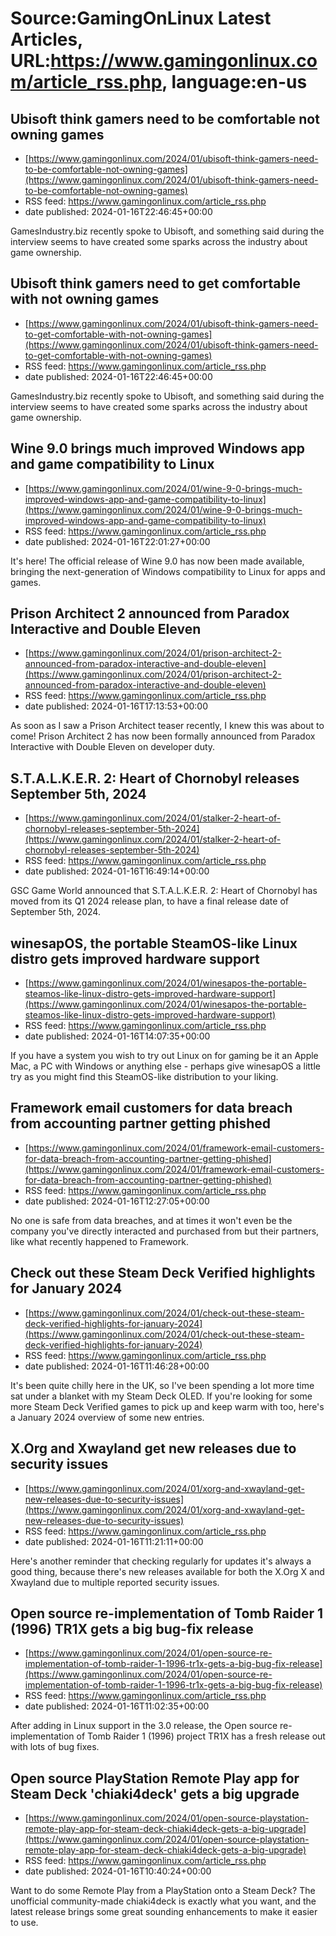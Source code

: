 # Source:GamingOnLinux Latest Articles, URL:https://www.gamingonlinux.com/article_rss.php, language:en-us

## Ubisoft think gamers need to be comfortable not owning games
 - [https://www.gamingonlinux.com/2024/01/ubisoft-think-gamers-need-to-be-comfortable-not-owning-games](https://www.gamingonlinux.com/2024/01/ubisoft-think-gamers-need-to-be-comfortable-not-owning-games)
 - RSS feed: https://www.gamingonlinux.com/article_rss.php
 - date published: 2024-01-16T22:46:45+00:00

GamesIndustry.biz recently spoke to Ubisoft, and something said during the interview seems to have created some sparks across the industry about game ownership.

## Ubisoft think gamers need to get comfortable with not owning games
 - [https://www.gamingonlinux.com/2024/01/ubisoft-think-gamers-need-to-get-comfortable-with-not-owning-games](https://www.gamingonlinux.com/2024/01/ubisoft-think-gamers-need-to-get-comfortable-with-not-owning-games)
 - RSS feed: https://www.gamingonlinux.com/article_rss.php
 - date published: 2024-01-16T22:46:45+00:00

GamesIndustry.biz recently spoke to Ubisoft, and something said during the interview seems to have created some sparks across the industry about game ownership.

## Wine 9.0 brings much improved Windows app and game compatibility to Linux
 - [https://www.gamingonlinux.com/2024/01/wine-9-0-brings-much-improved-windows-app-and-game-compatibility-to-linux](https://www.gamingonlinux.com/2024/01/wine-9-0-brings-much-improved-windows-app-and-game-compatibility-to-linux)
 - RSS feed: https://www.gamingonlinux.com/article_rss.php
 - date published: 2024-01-16T22:01:27+00:00

It's here! The official release of Wine 9.0 has now been made available, bringing the next-generation of Windows compatibility to Linux for apps and games.

## Prison Architect 2 announced from Paradox Interactive and Double Eleven
 - [https://www.gamingonlinux.com/2024/01/prison-architect-2-announced-from-paradox-interactive-and-double-eleven](https://www.gamingonlinux.com/2024/01/prison-architect-2-announced-from-paradox-interactive-and-double-eleven)
 - RSS feed: https://www.gamingonlinux.com/article_rss.php
 - date published: 2024-01-16T17:13:53+00:00

As soon as I saw a Prison Architect teaser recently, I knew this was about to come! Prison Architect 2 has now been formally announced from Paradox Interactive with Double Eleven on developer duty.

## S.T.A.L.K.E.R. 2: Heart of Chornobyl releases September 5th, 2024
 - [https://www.gamingonlinux.com/2024/01/stalker-2-heart-of-chornobyl-releases-september-5th-2024](https://www.gamingonlinux.com/2024/01/stalker-2-heart-of-chornobyl-releases-september-5th-2024)
 - RSS feed: https://www.gamingonlinux.com/article_rss.php
 - date published: 2024-01-16T16:49:14+00:00

GSC Game World announced that S.T.A.L.K.E.R. 2: Heart of Chornobyl has moved from its Q1 2024 release plan, to have a final release date of September 5th, 2024.

## winesapOS, the portable SteamOS-like Linux distro gets improved hardware support
 - [https://www.gamingonlinux.com/2024/01/winesapos-the-portable-steamos-like-linux-distro-gets-improved-hardware-support](https://www.gamingonlinux.com/2024/01/winesapos-the-portable-steamos-like-linux-distro-gets-improved-hardware-support)
 - RSS feed: https://www.gamingonlinux.com/article_rss.php
 - date published: 2024-01-16T14:07:35+00:00

If you have a system you wish to try out Linux on for gaming be it an Apple Mac, a PC with Windows or anything else - perhaps give winesapOS a little try as you might find this SteamOS-like distribution to your liking.

## Framework email customers for data breach from accounting partner getting phished
 - [https://www.gamingonlinux.com/2024/01/framework-email-customers-for-data-breach-from-accounting-partner-getting-phished](https://www.gamingonlinux.com/2024/01/framework-email-customers-for-data-breach-from-accounting-partner-getting-phished)
 - RSS feed: https://www.gamingonlinux.com/article_rss.php
 - date published: 2024-01-16T12:27:05+00:00

No one is safe from data breaches, and at times it won't even be the company you've directly interacted and purchased from but their partners, like what recently happened to Framework.

## Check out these Steam Deck Verified highlights for January 2024
 - [https://www.gamingonlinux.com/2024/01/check-out-these-steam-deck-verified-highlights-for-january-2024](https://www.gamingonlinux.com/2024/01/check-out-these-steam-deck-verified-highlights-for-january-2024)
 - RSS feed: https://www.gamingonlinux.com/article_rss.php
 - date published: 2024-01-16T11:46:28+00:00

It's been quite chilly here in the UK, so I've been spending a lot more time sat under a blanket with my Steam Deck OLED. If you're looking for some more Steam Deck Verified games to pick up and keep warm with too, here's a January 2024 overview of some new entries.

## X.Org and Xwayland get new releases due to security issues
 - [https://www.gamingonlinux.com/2024/01/xorg-and-xwayland-get-new-releases-due-to-security-issues](https://www.gamingonlinux.com/2024/01/xorg-and-xwayland-get-new-releases-due-to-security-issues)
 - RSS feed: https://www.gamingonlinux.com/article_rss.php
 - date published: 2024-01-16T11:21:11+00:00

Here's another reminder that checking regularly for updates it's always a good thing, because there's new releases available for both the X.Org X and Xwayland due to multiple reported security issues.

## Open source re-implementation of Tomb Raider 1 (1996) TR1X gets a big bug-fix release
 - [https://www.gamingonlinux.com/2024/01/open-source-re-implementation-of-tomb-raider-1-1996-tr1x-gets-a-big-bug-fix-release](https://www.gamingonlinux.com/2024/01/open-source-re-implementation-of-tomb-raider-1-1996-tr1x-gets-a-big-bug-fix-release)
 - RSS feed: https://www.gamingonlinux.com/article_rss.php
 - date published: 2024-01-16T11:02:35+00:00

After adding in Linux support in the 3.0 release, the Open source re-implementation of Tomb Raider 1 (1996) project TR1X has a fresh release out with lots of bug fixes.

## Open source PlayStation Remote Play app for Steam Deck 'chiaki4deck' gets a big upgrade
 - [https://www.gamingonlinux.com/2024/01/open-source-playstation-remote-play-app-for-steam-deck-chiaki4deck-gets-a-big-upgrade](https://www.gamingonlinux.com/2024/01/open-source-playstation-remote-play-app-for-steam-deck-chiaki4deck-gets-a-big-upgrade)
 - RSS feed: https://www.gamingonlinux.com/article_rss.php
 - date published: 2024-01-16T10:40:24+00:00

Want to do some Remote Play from a PlayStation onto a Steam Deck? The unofficial community-made chiaki4deck is exactly what you want, and the latest release brings some great sounding enhancements to make it easier to use.

